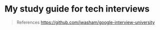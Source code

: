 # My study guide for tech interviews

> References
> https://github.com/jwasham/google-interview-university